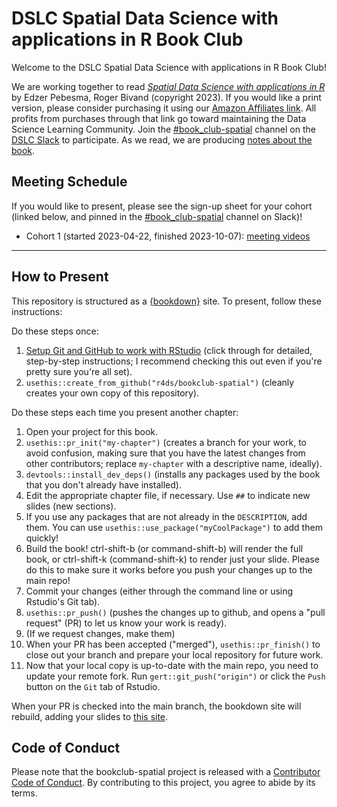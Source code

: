 # DSLC Spatial Data Science with applications in R Book Club

Welcome to the DSLC Spatial Data Science with applications in R Book Club!

We are working together to read [_Spatial Data Science with applications in R_](https://r-spatial.org/book/) by Edzer Pebesma, Roger Bivand (copyright 2023).
If you would like a print version, please consider purchasing it using our [Amazon Affiliates link](https://amzn.to/3zGIOH1). All profits from purchases through that link go toward maintaining the Data Science Learning Community.
Join the [#book_club-spatial](https://dslcio.slack.com/archives/C0532SZ3D24) channel on the [DSLC Slack](https://dslc.io/join) to participate.
As we read, we are producing [notes about the book](https://dslc.io/spatial).

## Meeting Schedule

If you would like to present, please see the sign-up sheet for your cohort (linked below, and pinned in the [#book_club-spatial](https://dslcio.slack.com/archives/C0532SZ3D24) channel on Slack)!

- Cohort 1 (started 2023-04-22, finished 2023-10-07): [meeting videos](https://youtube.com/playlist?list=PL3x6DOfs2NGhADsCdfFtmaUsMglp2WDTp)

<hr>


## How to Present

This repository is structured as a [{bookdown}](https://CRAN.R-project.org/package=bookdown) site.
To present, follow these instructions:

Do these steps once:

1. [Setup Git and GitHub to work with RStudio](https://github.com/r4ds/bookclub-setup) (click through for detailed, step-by-step instructions; I recommend checking this out even if you're pretty sure you're all set).
2. `usethis::create_from_github("r4ds/bookclub-spatial")` (cleanly creates your own copy of this repository).

Do these steps each time you present another chapter:

1. Open your project for this book.
2. `usethis::pr_init("my-chapter")` (creates a branch for your work, to avoid confusion, making sure that you have the latest changes from other contributors; replace `my-chapter` with a descriptive name, ideally).
3. `devtools::install_dev_deps()` (installs any packages used by the book that you don't already have installed).
4. Edit the appropriate chapter file, if necessary. Use `##` to indicate new slides (new sections).
5. If you use any packages that are not already in the `DESCRIPTION`, add them. You can use `usethis::use_package("myCoolPackage")` to add them quickly!
6. Build the book! ctrl-shift-b (or command-shift-b) will render the full book, or ctrl-shift-k (command-shift-k) to render just your slide. Please do this to make sure it works before you push your changes up to the main repo!
7. Commit your changes (either through the command line or using Rstudio's Git tab).
8. `usethis::pr_push()` (pushes the changes up to github, and opens a "pull request" (PR) to let us know your work is ready).
9. (If we request changes, make them)
10. When your PR has been accepted ("merged"), `usethis::pr_finish()` to close out your branch and prepare your local repository for future work.
11. Now that your local copy is up-to-date with the main repo, you need to update your remote fork. Run `gert::git_push("origin")` or click the `Push` button on the `Git` tab of Rstudio.

When your PR is checked into the main branch, the bookdown site will rebuild, adding your slides to [this site](https://dslc.io/spatial).


## Code of Conduct

Please note that the bookclub-spatial project is released with a [Contributor Code of Conduct](https://contributor-covenant.org/version/2/1/CODE_OF_CONDUCT.html). By contributing to this project, you agree to abide by its terms.
